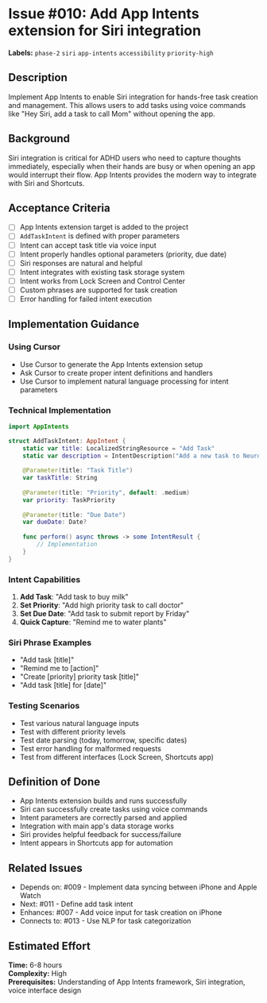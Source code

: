 # Issue #010: Add App Intents extension for Siri integration

**Labels:** `phase-2` `siri` `app-intents` `accessibility` `priority-high`

## Description

Implement App Intents to enable Siri integration for hands-free task creation and management. This allows users to add tasks using voice commands like "Hey Siri, add a task to call Mom" without opening the app.

## Background

Siri integration is critical for ADHD users who need to capture thoughts immediately, especially when their hands are busy or when opening an app would interrupt their flow. App Intents provides the modern way to integrate with Siri and Shortcuts.

## Acceptance Criteria

- [ ] App Intents extension target is added to the project
- [ ] `AddTaskIntent` is defined with proper parameters
- [ ] Intent can accept task title via voice input
- [ ] Intent properly handles optional parameters (priority, due date)
- [ ] Siri responses are natural and helpful
- [ ] Intent integrates with existing task storage system
- [ ] Intent works from Lock Screen and Control Center
- [ ] Custom phrases are supported for task creation
- [ ] Error handling for failed intent execution

## Implementation Guidance

### Using Cursor
- Use Cursor to generate the App Intents extension setup
- Ask Cursor to create proper intent definitions and handlers
- Use Cursor to implement natural language processing for intent parameters

### Technical Implementation
```swift
import AppIntents

struct AddTaskIntent: AppIntent {
    static var title: LocalizedStringResource = "Add Task"
    static var description = IntentDescription("Add a new task to NeuroAssist")
    
    @Parameter(title: "Task Title")
    var taskTitle: String
    
    @Parameter(title: "Priority", default: .medium)
    var priority: TaskPriority
    
    @Parameter(title: "Due Date")
    var dueDate: Date?
    
    func perform() async throws -> some IntentResult {
        // Implementation
    }
}
```

### Intent Capabilities
1. **Add Task**: "Add task to buy milk"
2. **Set Priority**: "Add high priority task to call doctor"
3. **Set Due Date**: "Add task to submit report by Friday"
4. **Quick Capture**: "Remind me to water plants"

### Siri Phrase Examples
- "Add task [title]"
- "Remind me to [action]"
- "Create [priority] priority task [title]"
- "Add task [title] for [date]"

### Testing Scenarios
- Test various natural language inputs
- Test with different priority levels
- Test date parsing (today, tomorrow, specific dates)
- Test error handling for malformed requests
- Test from different interfaces (Lock Screen, Shortcuts app)

## Definition of Done

- App Intents extension builds and runs successfully
- Siri can successfully create tasks using voice commands
- Intent parameters are correctly parsed and applied
- Integration with main app's data storage works
- Siri provides helpful feedback for success/failure
- Intent appears in Shortcuts app for automation

## Related Issues

- Depends on: #009 - Implement data syncing between iPhone and Apple Watch
- Next: #011 - Define add task intent
- Enhances: #007 - Add voice input for task creation on iPhone
- Connects to: #013 - Use NLP for task categorization

## Estimated Effort

**Time:** 6-8 hours  
**Complexity:** High  
**Prerequisites:** Understanding of App Intents framework, Siri integration, voice interface design 